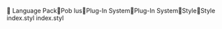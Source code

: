       Language Pack   Pob lus   Plug-In System   Plug-In System   Style   Style
   index.styl
   index.styl